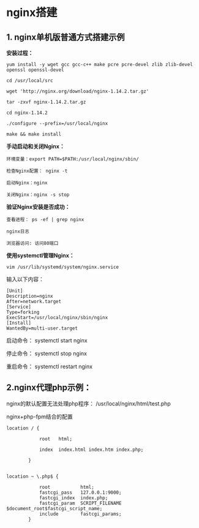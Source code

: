 # nginx搭建

## 1. nginx单机版普通方式搭建示例

**安装过程：**

    yum install -y wget gcc gcc-c++ make pcre pcre-devel zlib zlib-devel openssl openssl-devel

    cd /usr/local/src

    wget 'http://nginx.org/download/nginx-1.14.2.tar.gz'

    tar -zxvf nginx-1.14.2.tar.gz

    cd nginx-1.14.2

    ./configure --prefix=/usr/local/nginx

    make && make install

**手动启动和关闭Nginx：**

    环境变量：export PATH=$PATH:/usr/local/nginx/sbin/

    检查Nginx配置： nginx -t

    启动Nginx：nginx

    关闭Nginx：nginx -s stop

**验证Nginx安装是否成功：**

	
    查看进程： ps -ef | grep nginx

    nginx日志

    浏览器访问: 访问80端口 
**使用systemctl管理Nginx：**

    vim /usr/lib/systemd/system/nginx.service

输入以下内容：

    [Unit]
    Description=nginx
    After=network.target
    [Service]
    Type=forking
    ExecStart=/usr/local/nginx/sbin/nginx
    [Install]
    WantedBy=multi-user.target

启动命令： systemctl start nginx

停止命令： systemctl stop nginx

重启命令： systemctl restart nginx
   
## 2.nginx代理php示例：

nginx的默认配置无法处理php程序： /usr/local/nginx/html/test.php


<?php
  echo "taobao zabbix";
?>

nginx+php-fpm结合的配置


    location / {

                root   html;

                index  index.html index.htm index.php;

            }


    location ~ \.php$ {
        
                root           html;
                fastcgi_pass   127.0.0.1:9000;
                fastcgi_index  index.php;
                fastcgi_param  SCRIPT_FILENAME  $document_root$fastcgi_script_name;
                include        fastcgi_params;
            }





